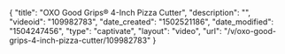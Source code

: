 {
    "title": "OXO Good Grips&reg; 4-Inch Pizza Cutter",
    "description": "",
    "videoid": "109982783",
    "date_created": "1502521186",
    "date_modified": "1504247456",
    "type": "captivate",
    "layout": "video",
    "url": "\/v\/oxo-good-grips-4-inch-pizza-cutter\/109982783"
}